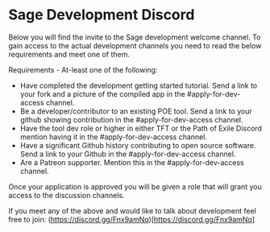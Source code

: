 # Sage Development Discord

Below you will find the invite to the Sage development welcome channel.
To gain access to the actual development channels you need to read the below requirements and meet one of them.

Requirements - At-least one of the following:
- Have completed the development getting started tutorial. Send a link to your fork and a picture of the compiled app in the #apply-for-dev-access channel.
- Be a developer/contributor to an existing POE tool. Send a link to your github showing contribution in the #apply-for-dev-access channel.
- Have the tool dev role or higher in either TFT or the Path of Exile Discord mention having it in the #apply-for-dev-access channel.
- Have a significant Github history contributing to open source software. Send a link to your Github in the #apply-for-dev-access channel.
- Are a Patreon supporter. Mention this in the #apply-for-dev-access channel.

Once your application is approved you will be given a role that will grant you access to the discussion channels.

If you meet any of the above and would like to talk about development feel free to join: (https://discord.gg/Fnx9amNq)[https://discord.gg/Fnx9amNq]
